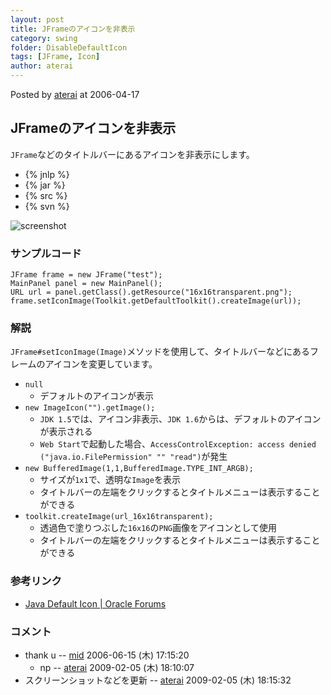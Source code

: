 ```yaml
---
layout: post
title: JFrameのアイコンを非表示
category: swing
folder: DisableDefaultIcon
tags: [JFrame, Icon]
author: aterai
---
```


Posted by [aterai](http://terai.xrea.jp/aterai.html) at 2006-04-17

## JFrameのアイコンを非表示
`JFrame`などのタイトルバーにあるアイコンを非表示にします。

- {% jnlp %}
- {% jar %}
- {% src %}
- {% svn %}

<!-- dummy comment line for breaking list -->

![screenshot](http://lh6.ggpht.com/_9Z4BYR88imo/TQTK49Ua_nI/AAAAAAAAAWs/Ipb_maWCOgY/s800/DisableDefaultIcon.png)

### サンプルコード
<pre class="prettyprint"><code>JFrame frame = new JFrame("test");
MainPanel panel = new MainPanel();
URL url = panel.getClass().getResource("16x16transparent.png");
frame.setIconImage(Toolkit.getDefaultToolkit().createImage(url));
</code></pre>

### 解説
`JFrame#setIconImage(Image)`メソッドを使用して、タイトルバーなどにあるフレームのアイコンを変更しています。

- `null`
    - デフォルトのアイコンが表示
- `new ImageIcon("").getImage();`
    - `JDK 1.5`では、アイコン非表示、`JDK 1.6`からは、デフォルトのアイコンが表示される
    - `Web Start`で起動した場合、`AccessControlException: access denied ("java.io.FilePermission" "" "read")`が発生
- `new BufferedImage(1,1,BufferedImage.TYPE_INT_ARGB);`
    - サイズが`1x1`で、透明な`Image`を表示
    - タイトルバーの左端をクリックするとタイトルメニューは表示することができる
- `toolkit.createImage(url_16x16transparent);`
    - 透過色で塗りつぶした`16x16`の`PNG`画像をアイコンとして使用
    - タイトルバーの左端をクリックするとタイトルメニューは表示することができる

<!-- dummy comment line for breaking list -->

### 参考リンク
- [Java Default Icon | Oracle Forums](https://forums.oracle.com/message/5832634)

<!-- dummy comment line for breaking list -->

### コメント
- thank u -- [mid](http://terai.xrea.jp/mid.html) 2006-06-15 (木) 17:15:20
    - np -- [aterai](http://terai.xrea.jp/aterai.html) 2009-02-05 (木) 18:10:07
- スクリーンショットなどを更新 -- [aterai](http://terai.xrea.jp/aterai.html) 2009-02-05 (木) 18:15:32

<!-- dummy comment line for breaking list -->

